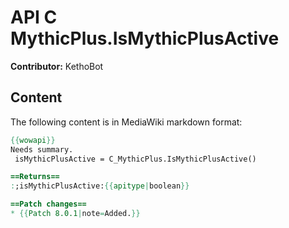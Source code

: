 # API C MythicPlus.IsMythicPlusActive

**Contributor:** KethoBot

## Content

The following content is in MediaWiki markdown format:

```mediawiki
{{wowapi}}
Needs summary.
 isMythicPlusActive = C_MythicPlus.IsMythicPlusActive()

==Returns==
:;isMythicPlusActive:{{apitype|boolean}}

==Patch changes==
* {{Patch 8.0.1|note=Added.}}
```